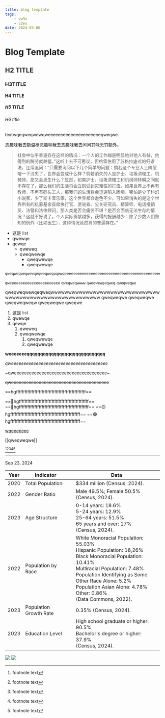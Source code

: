 ```yaml
---
title: blog template
tags:
	- vw3x
	- v2ex
date: 2024-05-06 
---
```

# Blog Template


## H2 TITLE

### H3TITLE

#### H4 TITLE

##### H5 TITLE 

###### H6 title

textwqeqweqwewqweeeeeeeeeeeeeeeeeeeeeqweqwe.

恶趣味我去额温枪恶趣味我去恶趣味我去问问其味无穷额外。

> 社会中似乎普遍存在这样的情况：一个人的工作越是明显地对他人有益，他得到的酬劳就越低。”这听上去不可思议，但格雷伯用了苏格拉底式的归谬法，连续追问：“只需要询问以下几个简单的问题：倘若这个专业人士阶层嗖一下消失了，世界会变成什么样？倘若消失的人是护士、垃圾清理工、机械师，那又会发生什么？显然，如果护士、垃圾清理工和机械师转瞬之间就不存在了，那么我们的生活将会立刻受到灾难性的打击。如果世界上不再有教师，不再有码头工人，那我们的生活将会迅速陷入困境。哪怕是少了科幻小说家，少了斯卡音乐家，这个世界都会逊色不少。可如果消失的是这个世界所有的私募基金首席执行官、游说者、公关研究员、精算师、电话推销员、法警和法律顾问，那人类是否会痛苦不堪？是否会面临无法生存的情况？这就不好说了。个人实际贡献越多，获得的报酬越少：除了少数人们熟知的例外（比如医生），这种情况竟然真的普遍存在。”

* 这是 list
* qwewqe
* qewqe
  * qweweq
  * qweqwewqe
    * qweqwewqe
    * qweqwewqe

```
qweqweqweqwewqeqweqweqwqewqeeeeeeeeeeeeeeeeeeeeeeeeeeeeeeeeeeeeeeeeeeeeeeeeeeee
```

`qweeeeeeeeeeeeeeeeeeeeeee`
`qweqweqwwww`
`qweqwewqeqweq`
`qweqweqwe`

qweqweqwewqeqweqwwwwwwwwwwwwwwwwwwwwwwwwwwwwwwwwwwwwwwwwwwwwwwwwwwwwwwwwww
qweqweqwe
qweqweqwe
qweqweqweqw
qweqweqwe
qweqwe

1. 这是 list
2. qwewqe
3. qewqe
   1. qweweq
   2. qweqwewqe
      1. qweqwewqe
      2. qweqwewqe

**weeeeeeeqqqqqqqqqqqqqqqqqqqqqqqqqqqqq**

*qweeeeeeeeeeeeeeeeeeeeeeeeeeeeeeeeeeeeeee*

~qweeeeeeeeeeeeeeeeeeeeeeeeeeeeeeeeeeeee~


~~qweeeeeeeeeeeeeeeeeeeeeeeeeeeeeeeeeeeeeee~~

==hgfffffffffffffffffffffffffffffffffffffffffffffffff==

==🔴hgfffffffffffffffffffffffffffffffffffffffffffffffff==
==🔵hgfffffffffffffffffffffffffffffffffffffffffffffffff==
==🟡hgfffffffffffffffffffffffffffffffffffffffffffffffff==
==🟣hgfffffffffffffffffffffffffffffffffffffffffffffffff==

[wqeeeeeee](www.baidu.com)

[[qweqweqwe]]

[^1][^2][^3][^4][^5]

- - -
Sep 23, 2024

| Year | Indicator              |     | Data                                                         |
|------|------------------------|-----|--------------------------------------------------------------|
| 2020 | Total Population       |     | $334 million (Census, 2024).                                 |
| 2022 | Gender Ratio           |     | Male 49.5%; Female 50.5% (Census, 2024).                     |
| 2023 | Age Structure          |     | 0-14 years: 18.6%<br>5-24 years: 12.9%<br>25-64 years: 51.5%<br>65 years and over: 17%<br>(Census, 2024). |
| 2022 | Population by Race     |     | White Monoracial Population: 55.03%<br>Hispanic Population: 16,26%<br>Black Monoracial Population: 10.41%<br>Multiracial Population: 7.48%<br>Population Identifying as Some Other Race Alone: 5.2%<br>Population Asian Alone: 4.78%<br>Other: 0.86%<br>(Data Commons, 2022). |
| 2023 | Population Growth Rate |     | 0.35% (Census, 2024).                                        |
| 2023 | Education Level        |     | High school graduate or higher: 90.5%<br>Bachelor's degree or higher: 37.9%<br>(Census, 2024). |

![](Blog%20Template/image.png)
![](https://cdn.jsdelivr.net/gh/CourseRye/ScreenShot@master/uPic/9a6xun.png)




[^1]: footnote text
[^2]: footnote text
[^3]: footnote text
[^4]: footnote text
[^5]: footnote text

